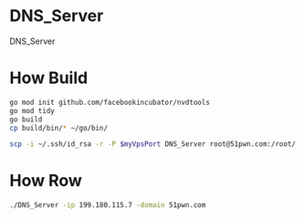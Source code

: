 # DNS_Server
DNS_Server

# How Build
```bash
go mod init github.com/facebookincubator/nvdtools
go mod tidy
go build
cp build/bin/* ~/go/bin/

scp -i ~/.ssh/id_rsa -r -P $myVpsPort DNS_Server root@51pwn.com:/root/
```

# How Row
```bash
./DNS_Server -ip 199.180.115.7 -domain 51pwn.com
```

